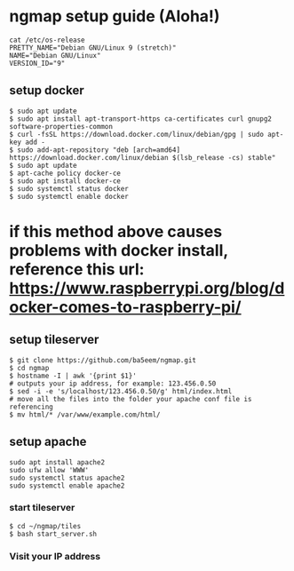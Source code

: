 # ngmap setup guide (Aloha!)

```
cat /etc/os-release
PRETTY_NAME="Debian GNU/Linux 9 (stretch)"
NAME="Debian GNU/Linux"
VERSION_ID="9"
```

## setup docker

```
$ sudo apt update
$ sudo apt install apt-transport-https ca-certificates curl gnupg2 software-properties-common
$ curl -fsSL https://download.docker.com/linux/debian/gpg | sudo apt-key add -
$ sudo add-apt-repository "deb [arch=amd64] https://download.docker.com/linux/debian $(lsb_release -cs) stable"
$ sudo apt update
$ apt-cache policy docker-ce
$ sudo apt install docker-ce
$ sudo systemctl status docker
$ sudo systemctl enable docker
```

# if this method above causes problems with docker install, reference this url: https://www.raspberrypi.org/blog/docker-comes-to-raspberry-pi/


## setup tileserver
```
$ git clone https://github.com/ba5eem/ngmap.git
$ cd ngmap
$ hostname -I | awk '{print $1}'
# outputs your ip address, for example: 123.456.0.50
$ sed -i -e 's/localhost/123.456.0.50/g' html/index.html
# move all the files into the folder your apache conf file is referencing
$ mv html/* /var/www/example.com/html/
```

## setup apache
```
sudo apt install apache2
sudo ufw allow 'WWW'
sudo systemctl status apache2
sudo systemctl enable apache2
```

### start tileserver
```
$ cd ~/ngmap/tiles
$ bash start_server.sh
```


### Visit your IP address


